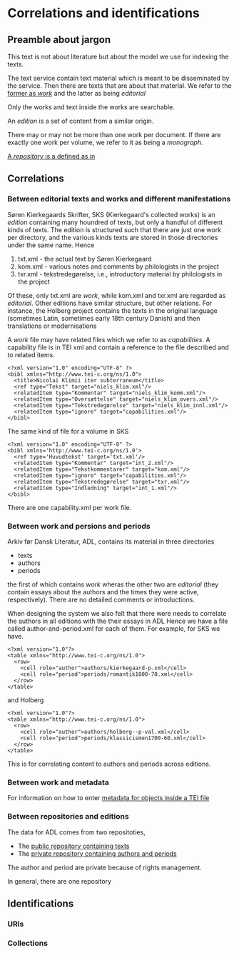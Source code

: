 
# Correlations and identifications

## Preamble about jargon

This text is not about literature but about the model we use for
indexing the texts.

The text service contain text material which is meant to be
disseminated by the service. Then there are texts that are about that
material. We refer to the [former as
*work*](https://github.com/Det-Kongelige-Bibliotek/public-adl-text-sources/blob/master/work.md)
and the latter as being *editorial*

Only the works and text inside the works are searchable.

An *edition* is a set of content from a similar origin.

There may or may not be more than one work per document. If there are
exactly one work per volume, we refer to it as being a *monograph*.

[A *repository* is a defined as in](https://github.com/Det-Kongelige-Bibliotek/repository-mirror/blob/master/ARCHITECTURE.md#tools-for-the-mirroring-of-repositories)

## Correlations

### Between editorial texts and works and different manifestations

Søren Kierkegaards Skrifter, SKS (Kierkegaard's collected works) is an
*edition* containing many houndred of texts, but only a handful of
different kinds of texts. The edition is structured such that
there are just one work per directory, and the various kinds texts are
stored in those directories under the same name. Hence

1. txt.xml - the actual text by Søren Kierkegaard
2. kom.xml - various notes and comments by philologists in the project
3. txr.xml - tekstredegørelse, i.e., introductory material by philologists in the project

Of these, only txt.xml are *work*, while kom.xml and txr.xml are
regarded as *editorial*. Other editions have similar structure, but
other relations. For instance, the Holberg project contains the texts
in the original language (sometimes Latin, sometimes early 18th
century Danish) and then translations or modernisations

A *work* file may have related files which we refer to as
*capabilities*. A capability file is in TEI xml and contain a
reference to the file described and to related items.

```
<?xml version="1.0" encoding="UTF-8" ?>
<bibl xmlns="http://www.tei-c.org/ns/1.0">
  <title>Nicolai Klimii iter subterraneum</title>
  <ref type="Tekst" target="niels_klim.xml"/>
  <relatedItem type="Kommentar" target="niels_klim_komm.xml"/>
  <relatedItem type="Oversættelse" target="niels_klim_overs.xml"/>
  <relatedItem type="Tekstredegørelse" target="niels_klim_innl.xml"/>
  <relatedItem type="ignore" target="capabilities.xml"/>	
</bibl>

```

The same kind of file for a volume in SKS

```
<?xml version="1.0" encoding="UTF-8" ?>
<bibl xmlns='http://www.tei-c.org/ns/1.0'>
  <ref type='Huvudtekst' target='txt.xml'/>
  <relatedItem type="Kommentar" target="int_2.xml"/>
  <relatedItem type="Tekstkommentarer" target="kom.xml"/>
  <relatedItem type="ignore" target="capabilities.xml"/>
  <relatedItem type="Tekstredegørelse" target="txr.xml"/>
  <relatedItem type="Indledning" target="int_1.xml"/>
</bibl>

```

There are one capability.xml per work file.

### Between work and persions and periods

Arkiv før Dansk Literatur, ADL, contains its material in
three directories

* texts
* authors
* periods

the first of which contains *work* wheras the other two are
*editorial* (they contain essays about the authors and the times they
were active, respectively). There are no detailed comments or
introductions.

When designing the system we also felt that there were needs to
correlate the authors in all editions with the their essays in ADL
Hence we have a file called author-and-period.xml for each of
them. For example, for SKS we have.

```
<?xml version="1.0"?>
<table xmlns="http://www.tei-c.org/ns/1.0">
  <row>
    <cell role="author">authors/kierkegaard-p.xml</cell>
    <cell role="period">periods/romantik1800-70.xml</cell>
  </row>
</table>

```

and Holberg


```
<?xml version="1.0"?>
<table xmlns="http://www.tei-c.org/ns/1.0">
  <row>
    <cell role="author">authors/holberg--p-val.xml</cell>
    <cell role="period">periods/klassicismen1700-60.xml</cell>
  </row>
</table>

```

This is for correlating content to authors and periods across editions.

### Between work and metadata

For information on how to enter [metadata for objects inside a TEI
file](https://github.com/Det-Kongelige-Bibliotek/public-adl-text-sources/blob/master/work-metadata.md)

### Between repositories and editions

The data for ADL comes from two repositoties,

* The [public repository containing texts](https://github.com/Det-Kongelige-Bibliotek/public-adl-text-sources)
* The [private repository containing authors and periods](https://github.com/Det-Kongelige-Bibliotek/adl-text-sources)

The author and period are private because of rights management.

In general, there are one repository

## Identifications

### URIs



### Collections

